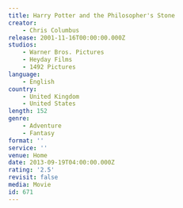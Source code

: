 ```yaml
---
title: Harry Potter and the Philosopher's Stone
creator:
    - Chris Columbus
release: 2001-11-16T00:00:00.000Z
studios:
    - Warner Bros. Pictures
    - Heyday Films
    - 1492 Pictures
language:
    - English
country:
    - United Kingdom
    - United States
length: 152
genre:
    - Adventure
    - Fantasy
format: ''
service: ''
venue: Home
date: 2013-09-19T04:00:00.000Z
rating: '2.5'
revisit: false
media: Movie
id: 671
---
```



